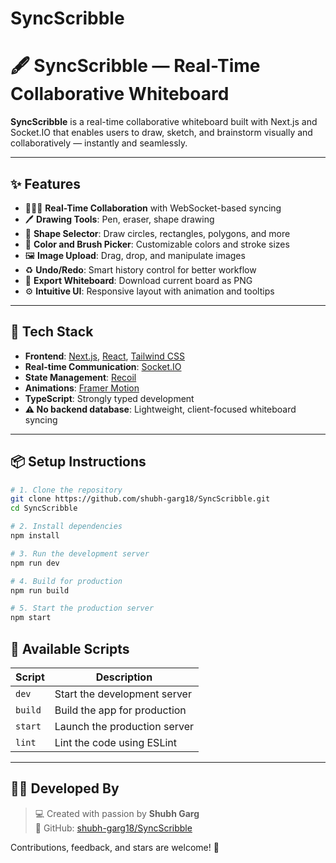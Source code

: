 # SyncScribble
# 🖋️ SyncScribble — Real-Time Collaborative Whiteboard

**SyncScribble** is a real-time collaborative whiteboard built with Next.js and Socket.IO that enables users to draw, sketch, and brainstorm visually and collaboratively — instantly and seamlessly.

---

## ✨ Features

- 🧑‍🤝‍🧑 **Real-Time Collaboration** with WebSocket-based syncing
- 🖊️ **Drawing Tools**: Pen, eraser, shape drawing
- 🔳 **Shape Selector**: Draw circles, rectangles, polygons, and more
- 🎨 **Color and Brush Picker**: Customizable colors and stroke sizes
- 🖼️ **Image Upload**: Drag, drop, and manipulate images
- ♻️ **Undo/Redo**: Smart history control for better workflow
- 💾 **Export Whiteboard**: Download current board as PNG
- ⚙️ **Intuitive UI**: Responsive layout with animation and tooltips

---

## 🚀 Tech Stack

- **Frontend**: [Next.js](https://nextjs.org/), [React](https://reactjs.org/), [Tailwind CSS](https://tailwindcss.com/)
- **Real-time Communication**: [Socket.IO](https://socket.io/)
- **State Management**: [Recoil](https://recoiljs.org/)
- **Animations**: [Framer Motion](https://www.framer.com/motion/)
- **TypeScript**: Strongly typed development
- **⚠️ No backend database**: Lightweight, client-focused whiteboard syncing

---

## 📦 Setup Instructions

```bash
# 1. Clone the repository
git clone https://github.com/shubh-garg18/SyncScribble.git
cd SyncScribble

# 2. Install dependencies
npm install

# 3. Run the development server
npm run dev

# 4. Build for production
npm run build

# 5. Start the production server
npm start
```




## 📁 Available Scripts

| Script  | Description                      |
|---------|----------------------------------|
| `dev`   | Start the development server     |
| `build` | Build the app for production     |
| `start` | Launch the production server     |
| `lint`  | Lint the code using ESLint       |

---

## 👨‍💻 Developed By

> 💻 Created with passion by **Shubh Garg**  
> 🔗 GitHub: [shubh-garg18/SyncScribble](https://github.com/shubh-garg18/SyncScribble)

Contributions, feedback, and stars are welcome! 🌟
